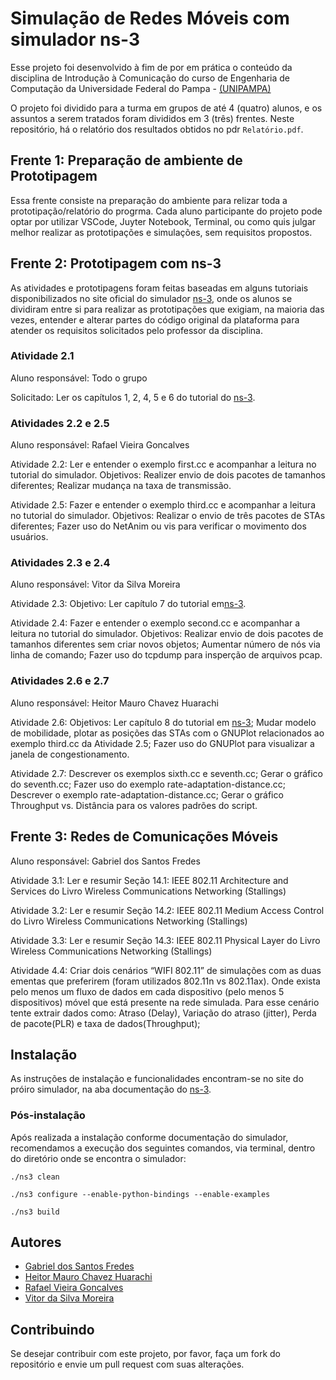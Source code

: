 
# Simulação de Redes Móveis com simulador ns-3
Esse projeto foi desenvolvido à fim de por em prática o conteúdo da disciplina de Introdução à Comunicação do curso de Engenharia de Computação da Universidade Federal do Pampa - [(UNIPAMPA)](https://unipampa.edu.br/)

O projeto foi dividido para a turma em grupos de até 4 (quatro) alunos, e os assuntos a serem tratados foram divididos em 3 (três) frentes. Neste repositório, há o relatório dos resultados obtidos no pdr `Relatório.pdf`.

## Frente 1: Preparação de ambiente de Prototipagem
Essa frente consiste na preparação do ambiente para relizar toda a prototipação/relatório do progrma. Cada aluno participante do projeto pode optar por utilizar VSCode, Juyter Notebook, Terminal, ou como quis julgar melhor realizar as prototipações e simulações, sem requisitos propostos.
## Frente 2: Prototipagem com ns-3
As atividades e prototipagens foram feitas baseadas em alguns tutoriais disponibilizados no site oficial do simulador [ns-3](https://www.nsnam.org/), onde os alunos se dividiram entre si para realizar as prototipações que exigiam, na maioria das vezes, entender e alterar partes do código original da plataforma para atender os requisitos solicitados pelo professor da disciplina.

### Atividade 2.1
Aluno responsável: Todo o grupo

Solicitado: Ler os capítulos 1, 2, 4, 5 e 6 do tutorial do [ns-3](https://www.nsnam.org/).

### Atividades 2.2 e 2.5
Aluno responsável: Rafael Vieira Goncalves

Atividade 2.2: Ler e entender o exemplo first.cc e acompanhar a leitura no tutorial do simulador. Objetivos: Realizer envio de dois pacotes de tamanhos diferentes; Realizar mudança na taxa de transmissão.

Atividade 2.5: Fazer e entender o exemplo third.cc e acompanhar a leitura no tutorial do simulador. Objetivos: Realizar o envio de três pacotes de STAs diferentes; Fazer uso do NetAnim ou vis para verificar o movimento dos usuários.


### Atividades 2.3 e 2.4
Aluno responsável: Vitor da Silva Moreira

Atividade 2.3: Objetivo: Ler capítulo 7 do tutorial em[ns-3](https://www.nsnam.org/).

Atividade 2.4: Fazer e entender o exemplo second.cc e acompanhar a leitura no tutorial do simulador. Objetivos: Realizar envio de dois pacotes de tamanhos diferentes sem criar novos objetos; Aumentar número de nós via linha de comando; Fazer uso do tcpdump para insperção de arquivos pcap.


### Atividades 2.6 e 2.7
Aluno responsável: Heitor Mauro Chavez Huarachi

Atividade 2.6: Objetivos: Ler capítulo 8 do tutorial em [ns-3](https://www.nsnam.org/); Mudar modelo de mobilidade, plotar as posições das STAs com o GNUPlot relacionados ao exemplo third.cc da Atividade 2.5; Fazer uso do GNUPlot para visualizar a janela de congestionamento.

Atividade 2.7: Descrever os exemplos sixth.cc e seventh.cc; Gerar o gráfico do seventh.cc; Fazer uso do exemplo rate-adaptation-distance.cc; Descrever o exemplo rate-adaptation-distance.cc; Gerar o gráfico Throughput vs. Distância para os valores padrões do script.

## Frente 3: Redes de Comunicações Móveis
Aluno responsável: Gabriel dos Santos Fredes

Atividade 3.1: Ler e resumir Seção 14.1: IEEE 802.11 Architecture and Services do Livro Wireless Communications Networking (Stallings)

Atividade 3.2: Ler e resumir Seção 14.2: IEEE 802.11 Medium Access Control do Livro Wireless Communications Networking (Stallings)

Atividade 3.3: Ler e resumir Seção 14.3: IEEE 802.11 Physical Layer do Livro Wireless Communications Networking (Stallings)

Atividade 4.4: Criar dois cenários “WIFI 802.11” de simulações com as duas ementas que preferirem (foram utilizados 802.11n vs 802.11ax). Onde exista pelo menos um fluxo de dados em cada dispositivo (pelo menos 5 dispositivos) móvel que está presente na rede simulada. Para esse cenário tente extrair dados como: Atraso (Delay), Variação do atraso (jitter), Perda de pacote(PLR) e taxa de dados(Throughput);
## Instalação

As instruções de instalação e funcionalidades encontram-se no site do próiro simulador, na aba documentação do [ns-3](https://www.nsnam.org/documentation/).
    
### Pós-instalação
Após realizada a instalação conforme documentação do simulador, recomendamos a execução dos seguintes comandos, via terminal, dentro do diretório onde se encontra o simulador:

```
./ns3 clean

./ns3 configure --enable-python-bindings --enable-examples 

./ns3 build
```

## Autores

- [Gabriel dos Santos Fredes](https://github.com/gabsfredes)
- [Heitor Mauro Chavez Huarachi](https://github.com/elcabriton)
- [Rafael Vieira Goncalves](https://github.com/RafaUnipampa)
- [Vitor da Silva Moreira](https://github.com/TANADOSVV)

## Contribuindo

Se desejar contribuir com este projeto, por favor, faça um fork do repositório e envie um pull request com suas alterações.

